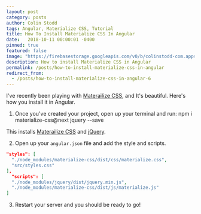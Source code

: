 ```yaml
---
layout: post
category: posts
author: Colin Stodd
tags: Angular, Materialize CSS, Tutorial
title: How To Install Materialize CSS In Angular
date:   2018-10-11 00:00:01 -0400
pinned: true
featured: false
image: "https://firebasestorage.googleapis.com/v0/b/colinstodd-com.appspot.com/o/images%2F2019%2Fmatcss-min.png?alt=media&token=ab6b71f7-ba40-40a5-8729-d5ead821e246"
description: How to install Materialize CSS in Angular
permalink: /posts/how-to-install-materialize-css-in-angular
redirect_from:
  - /posts/how-to-install-materialize-css-in-angular-6
---
```


I've recently been playing with <a href="http://materializecss.com/" target="_blank">Materailize CSS</a>, and It's beautiful. Here's how you install it in Angular.

1. Once you've created your project, open up your terminal and run:
npm i materialize-css@next jquery --save

This installs <a href="http://materializecss.com/" target="_blank">Materailize CSS</a> and <a href="https://jquery.com/" target="_blank">jQuery</a>.

2. Open up your `angular.json` file and add the style and scripts.


```json
"styles": [
  "./node_modules/materialize-css/dist/css/materialize.css",
  "src/styles.css"
],
  "scripts": [
  "./node_modules/jquery/dist/jquery.min.js",
  "./node_modules/materialize-css/dist/js/materialize.js"
]
```

3. Restart your server and you should be ready to go!